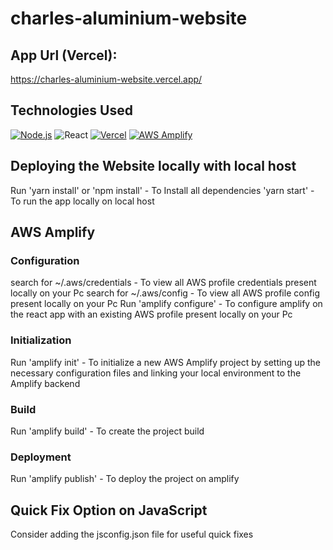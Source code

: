 # charles-aluminium-website

## App Url (Vercel):
https://charles-aluminium-website.vercel.app/

## Technologies Used
[![Node.js](https://img.shields.io/badge/Node.js-%2343853D.svg?logo=node.js&logoColor=white)](https://nodejs.org/)
![React](https://img.shields.io/badge/react-%2320232a.svg?logo=react&logoColor=%2361DAFB)
[![Vercel](https://img.shields.io/badge/Vercel-%23000000.svg?logo=vercel&logoColor=white)](https://vercel.com)
[![AWS Amplify](https://img.shields.io/badge/AWS%20Amplify-%23FF9900.svg?logo=Amazon%20AWS&logoColor=white)](https://aws.amazon.com/amplify/)

## Deploying the Website locally with local host
Run 'yarn install' or 'npm install' - To Install all dependencies
'yarn start' - To run the app locally on local host

## AWS Amplify
### Configuration
search for ~/.aws/credentials - To view all AWS profile credentials present locally on your Pc
search for ~/.aws/config - To view all AWS profile config present locally on your Pc
Run 'amplify configure' - To configure amplify on the react app with an existing AWS profile present locally on your Pc

### Initialization
Run 'amplify init' - To initialize a new AWS Amplify project by setting up the necessary configuration files and linking your local environment to the Amplify backend

### Build
Run 'amplify build' - To create the project build

### Deployment
Run 'amplify publish' - To deploy the project on amplify

## Quick Fix Option on JavaScript
Consider adding the jsconfig.json file for useful quick fixes